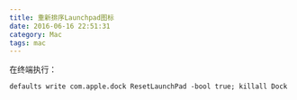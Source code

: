 ```yaml
---
title: 重新排序Launchpad图标
date: 2016-06-16 22:51:31
category: Mac
tags: mac
---
```



在终端执行：

``` shell
defaults write com.apple.dock ResetLaunchPad -bool true; killall Dock
```
